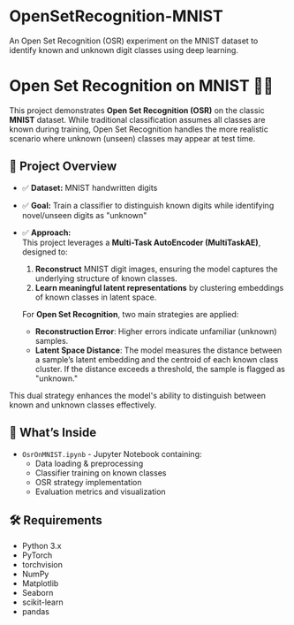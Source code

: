 # OpenSetRecognition-MNIST
An Open Set Recognition (OSR) experiment on the MNIST dataset to identify known and unknown digit classes using deep learning.

# Open Set Recognition on MNIST 🧠🔢

This project demonstrates **Open Set Recognition (OSR)** on the classic **MNIST** dataset. While traditional classification assumes all classes are known during training, Open Set Recognition handles the more realistic scenario where unknown (unseen) classes may appear at test time.

## 🚀 Project Overview
- ✅ **Dataset:** MNIST handwritten digits
- ✅ **Goal:** Train a classifier to distinguish known digits while identifying novel/unseen digits as "unknown"
- ✅ **Approach:**  
  This project leverages a **Multi-Task AutoEncoder (MultiTaskAE)**, designed to:
  1. **Reconstruct** MNIST digit images, ensuring the model captures the underlying structure of known classes.
  2. **Learn meaningful latent representations** by clustering embeddings of known classes in latent space.

  For **Open Set Recognition**, two main strategies are applied:
  - **Reconstruction Error**: Higher errors indicate unfamiliar (unknown) samples.
  - **Latent Space Distance**: The model measures the distance between a sample’s latent embedding and the centroid of each known class cluster. If the distance exceeds a threshold, the sample is flagged as "unknown."

This dual strategy enhances the model's ability to distinguish between known and unknown classes effectively.


## 🔨 What’s Inside
- `OsrOnMNIST.ipynb` - Jupyter Notebook containing:
  - Data loading & preprocessing
  - Classifier training on known classes
  - OSR strategy implementation
  - Evaluation metrics and visualization
  

## 🛠️ Requirements
- Python 3.x
- PyTorch
- torchvision
- NumPy
- Matplotlib
- Seaborn
- scikit-learn
- pandas
